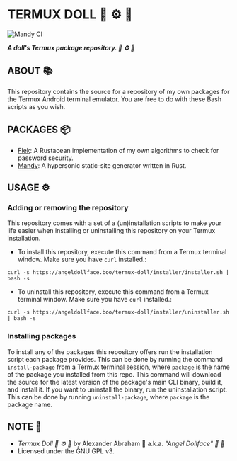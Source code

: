 # TERMUX DOLL :dolls: :gear: :iphone:

![Mandy CI](https://github.com/angeldollface/termux-doll/actions/workflows/main.yml/badge.svg)

***A doll's Termux package repository. :dolls: :gear: :iphone:***


## ABOUT :books:

This repository contains the source for a repository of my own packages for the Termux Android terminal emulator. You are free to do with these Bash scripts as you wish.

## PACKAGES :package:

- [Flek](https://github.com/angeldollface/flek): A Rustacean implementation of my own algorithms to check for password security.
- [Mandy](https://github.com/angeldollface/mandy): A hypersonic static-site generator written in Rust.

## USAGE :gear:

### Adding or removing the repository

This repository comes with a set of a (un)installation scripts to make your life easier when installing or uninstalling this repository on your Termux installation.

- To install this repository, execute this command from a Termux terminal window. Make sure you have `curl` installed.:

```
curl -s https://angeldollface.boo/termux-doll/installer/installer.sh | bash -s
```

- To uninstall this repository, execute this command from a Termux terminal window. Make sure you have `curl` installed.:

```
curl -s https://angeldollface.boo/termux-doll/installer/uninstaller.sh | bash -s
```

### Installing packages

To install any of the packages this repository offers run the installation script each package provides. This can be done by running the command `install-package` from a Termux terminal session, where `package` is the name of the package you installed from this repo. This command will download the source for the latest version of the package's main CLI binary, build it, and install it. If you want to uninstall the binary, run the uninstallation script. This can be done by running `uninstall-package`, where `package` is the package name.


## NOTE :scroll:

- *Termux Doll :dolls: :gear: :iphone:* by Alexander Abraham :black_heart: a.k.a. *"Angel Dollface" :dolls: :ribbon:*
- Licensed under the GNU GPL v3.
